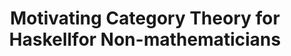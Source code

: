 ---
title: Motivating Category Theory for Haskellfor Non-mathematicians
url: https://dekudekuplex.wordpress.com/2009/01/19/motivating-learning-category-theory-for-non-mathematicians/
authors:
- Benjamin L. Russell
type: article
tags:
- category theory
doHaskell-type: blog post
dohaskell-year: 2009
---